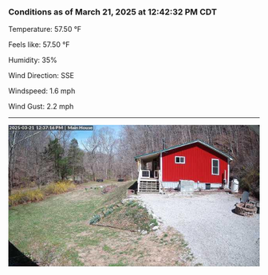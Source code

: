 ### Conditions as of March 21, 2025 at 12:42:32 PM CDT 

Temperature: 57.50 &deg;F

Feels like: 57.50 &deg;F

Humidity: 35%

Wind Direction: SSE

Windspeed: 1.6 mph

Wind Gust: 2.2 mph

---

<img src="./images/latest.jpeg"/>


